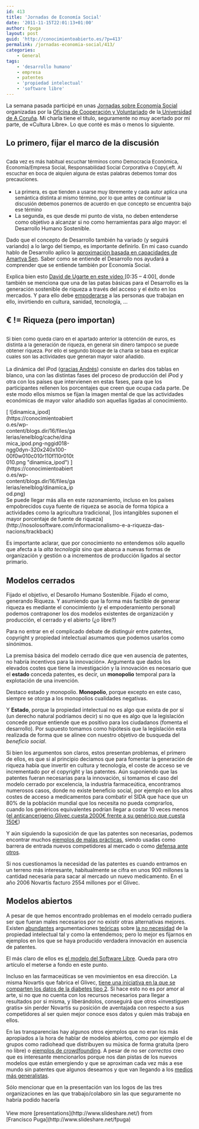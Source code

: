 ```yaml
---
id: 413
title: 'Jornadas de Economía Social'
date: '2011-11-15T22:01:13+01:00'
author: fpuga
layout: post
guid: 'http://conocimientoabierto.es/?p=413'
permalink: /jornadas-economia-social/413/
categories:
    - General
tags:
    - 'desarrollo humano'
    - empresa
    - patentes
    - 'propiedad intelectual'
    - 'software libre'
---
```


La semana pasada participé en unas [Jornadas sobre Economía Social](http://www.socialia.org/portal/site/WINS003/menuitem.f769a3cba1eccbab46a046a051d001ca/?vgnextoid=ab1193b20459c110VgnVCM1000000b0d10acRCRD&idCeleb=100004989) organizadas por la [Oficina de Cooperación y Voluntariado](http://www.extension.udc.es/cooperacion/) de la[ Universidad de A Coruña](http://www.udc.es/). Mi charla tiene el título, seguramente no muy acertado por mi parte, de «Cultura Libre». Lo que conté es más o menos lo siguiente.

## Lo primero, fijar el marco de la discusión

## <span class="Apple-style-span" style="font-size: 13px;font-weight: normal">Cada vez es más habitual escuchar términos como Democracia Económica, Economía/Empresa Social, Responsabilidad Social Corporativa o CopyLeft. Al escuchar en boca de alquien alguna de estas palabras debemos tomar dos precauciones.</span>

- <span class="Apple-style-span" style="font-size: 13px;font-weight: normal">La primera, es que tienden a usarse muy libremente y cada autor aplica una semántica distinta al mismo término, por lo que antes de continuar la discusión debemos ponernos de acuerdo en que concepto se encuentra bajo ese término</span>
- La segunda, es que desde mi punto de vista, no deben entenderse como objetivo a alcanzar si no como herramientas para algo mayor: el Desarrollo Humano Sostenible.

Dado que el concepto de Desarrollo también ha variado (y seguirá variando) a lo largo del tiempo, es importante definirlo. En mi caso cuando hablo de Desarrollo aplico la [aproximación basada en capacidades de Amartya Sen](http://es.wikipedia.org/wiki/Amartya_Sen). Saber como se entiende el Desarrollo nos ayudará a comprender que se entiende también por Economía Social.

Explica bien esto [David de Ugarte en este vídeo ](http://elarte.coop/empresa-social-aprendiendo-del-software-libre/trackback) \[0:35 – 4:00\], donde también se menciona que una de las patas básicas para el Desarrollo es la generación sostenible de riqueza a través del acceso y el éxito en los mercados. Y para ello debe [empoderarse](http://www.dicc.hegoa.ehu.es/listar/mostrar/86) a las personas que trabajan en ello, invirtiendo en cultura, sanidad, tecnología, …

## € != Riqueza (pero importan)

## <span class="Apple-style-span" style="font-size: 13px;font-weight: normal">Si bien como queda claro en el apartado anterior la obtención de euros, es distinta a la generación de riqueza, en general sin dinero tampoco se puede obtener riqueza. Por ello el segundo bloque de la charla se basa en explicar cuales son las actividades que generan mayor valor añadido.</span>

La dinámica del iPod ([gracias Andrés](http://nosolosoftware.com/el-ipod-y-la-aldea-global/trackback)) consiste en darles dos tablas en blanco, una con las distintas fases del proceso de producción del iPod y otra con los países que intervienen en estas fases, para que los participantes rellenen los porcentajes que creen que ocupa cada parte. De este modo ellos mismos se fijan la imagen mental de que las actividades económicas de mayor valor añadido son aquellas ligadas al conocimiento.

<div class="ngg-gallery-singlepic-image ngg-left" style="max-width: 187px"> [ ![dinamica_ipod](https://conocimientoabierto.es/wp-content/blogs.dir/16/files/galerias/enelblog/cache/dinamica_ipod.png-nggid018-ngg0dyn-320x240x100-00f0w010c010r110f110r010t010.png "dinamica_ipod") ](https://conocimientoabierto.es/wp-content/blogs.dir/16/files/galerias/enelblog/dinamica_ipod.png) </div>Se puede llegar más alla en este razonamiento, incluso en los países empobrecidos cuya fuente de riqueza se asocia de forma tópica a actividades como la agricultura tradicional, [los intangibles suponen el mayor porcentaje de fuente de riqueza](http://nosolosoftware.com/informacionalismo-e-a-riqueza-das-nacions/trackback)

Es importante aclarar, que por conocimiento no entendemos sólo aquello que afecta a la *alta tecnología* sino que abarca a nuevas formas de organización y gestión o a incrementos de producción ligados al sector primario.

## Modelos cerrados

Fijado el objetivo, el Desarollo Humano Sostenible. Fijado el como, generando Riqueza. Y asumiendo que la forma más factible de generar riqueza es mediante el conocimiento (y el empoderamiento personal) podemos contraponer los dos modelos existentes de organización y producción, el cerrado y el abierto (¿o libre?)

Para no entrar en el complicado debate de distinguir entre patentes, copyright y propiedad intelectual asumamos que podemos usarlos como sinónimos.

La premisa básica del modelo cerrado dice que «en ausencia de patentes, no habría incentivos para la innovación». Argumenta que dados los elevados costes que tiene la investigación y la innovación es necesario que el **estado** conceda patentes, es decir, un **monopolio** temporal para la explotación de una invención.

Destaco estado y monopolio. **Monopolio**, porque excepto en este caso, siempre se otorga a los monopolios cualidades negativas.

Y **Estado**, porque la propiedad intelectual no es algo que exista de por sí (un derecho natural podríamos decir) si no que es algo que la legislación concede porque entiende que es positivo para los ciudadanos (fomenta el desarrollo). Por supuesto tomamos como hipótesis que la legislación esta realizada de forma que se alinee con nuestro objetivo de busqueda del *beneficio social*.

Si bien los argumentos son claros, estos presentan problemas, el primero de ellos, es que si al principio deciamos que para fomentar la generación de riqueza había que invertir en cultura y tecnología, el coste de acceso se ve incrementado por el copyright y las patentes. Aún suponiendo que las patentes fueran necesarias para la innovación, si tomamos el caso del modelo cerrado por excelencia, la industria farmaceútica, encontramos numerosos casos, donde no existe beneficio social, por ejemplo en los altos costes de acceso a medicamentos para combatir el SIDA que hace que un 80% de la población mundial que los necesita no pueda comprarlos, cuando los genéricos equivalentes podrían llegar a costar 10 veces menos ([el anticancerigeno Glivec cuesta 2000€ frente a su genérico que cuesta 150€](http://www.elpais.com/articulo/sociedad/Justicia/india/aplaza/febrero/sentencia/patente/Novartis/anticancerigeno/elpepusoc/20070129elpepusoc_4/Tes))

Y aún siguiendo la suposición de que las patentes son necesarias, podemos encontrar muchos [ejemplos de malas prácticas](http://www.informationisbeautiful.net/2010/whos-suing-whom-in-the-telecoms-trade/), siendo usadas como barrera de entrada nuevos competidores al mercado o como [defensa ante otros](http://news.cnet.com/palm-ceo-holds-court-on-patents-pre/).

Si nos cuestionamos la necesidad de las patentes es cuando entramos en un terreno más interesante, habitualmente se cifra en unos 900 millones la cantidad necesaria para sacar al mercado un nuevo medicamento. En el año 2006 Novartis facturo 2554 millones por el Glivec.

## Modelos abiertos

A pesar de que hemos encontrado problemas en el modelo cerrado pudiera ser que fueran males necesarios por no existir otras alternativas mejores. Existen [abundantes](http://lasindias.coop/%C2%BFdiscutimos-la-propiedad-intelectual/trackback) argumentaciones [teóricas](http://deugarte.com/la-propiedad-intelectual-y-sus-alternativas-creative-commons-vs-devolucion) sobre [la no necesidad](http://juan.urrutiaelejalde.org/el-capitalismo-que-viene) de la propiedad intelectual tal y como la entendemos; pero lo mejor es fijarnos en ejemplos en los que se haya producido verdadera innovación en ausencia de patentes.

El más claro de ellos es [el modelo del Software Libre](http://www.youtube.com/watch?v=FvLJ2JotttM). Queda para otro artículo el meterse a fondo en este punto.

Incluso en las farmaceúticas se ven movimientos en esa dirección. La misma Novartis que fabrica el Glivec, [tiene una iniciativa en la que se comparten los datos de la diabetes tipo 2](http://www.businessweek.com/innovate/content/mar2007/id20070302_219704.htm). Si hace esto no es por amor al arte, si no que no cuenta con los recursos necesarios para llegar a resultados por si misma, y liberándolos, conseguirá que otros «investiguen gratis» sin perder Novartis su posición de aventajada con respecto a sus competidores al ser quien mejor conoce esos datos y quien más trabaja en ellos.

En las transparencias hay algunos otros ejemplos que no eran los más apropiados a la hora de hablar de modelos abiertos, como por ejemplo el de grupos como radiohead que distribuyen su música de forma gratuita (pero no libre) o [ejemplos de crowdfounding](http://lasindias.coop/la-semilla-de-la-que-brotan-los-suenos/trackback). A pesar de no ser *correctos* creo que es interesante mencionarlos porque nos dan pistas de los nuevos modelos que están emergiendo y que se aproximan cada vez más a ese mundo sin patentes que algunos deseamos y que van llegando a los [medios más generalistas](http://www.lavozdegalicia.es/opinion/2011/10/12/0003_201110G12P18993.htm).

Sólo mencionar que en la presentación van los logos de las tres organizaciones en las que trabajo/colaboro sin las que seguramente no habría podido hacerla

<div style="width: 425px"><div style="padding: 5px 0 12px">View more [presentations](http://www.slideshare.net/) from [Francisco Puga](http://www.slideshare.net/fpuga)</div></div>
